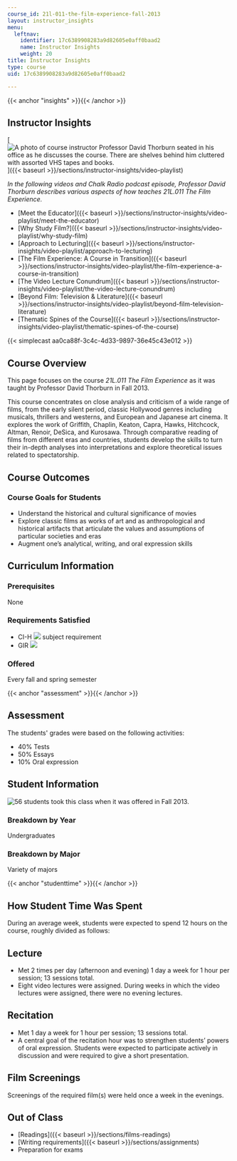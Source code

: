 ```yaml
---
course_id: 21l-011-the-film-experience-fall-2013
layout: instructor_insights
menu:
  leftnav:
    identifier: 17c6389908283a9d82605e0aff0baad2
    name: Instructor Insights
    weight: 20
title: Instructor Insights
type: course
uid: 17c6389908283a9d82605e0aff0baad2

---
```


{{< anchor "insights" >}}{{< /anchor >}}

Instructor Insights
-------------------

[![A photo of course instructor Professor David Thorburn seated in his office as he discusses the course. There are shelves behind him cluttered with assorted VHS tapes and books.](/coursemedia/21l-011-the-film-experience-fall-2013/f6728f2cd0678deb0183c35671a477bd_thorburn_still.jpg)]({{< baseurl >}}/sections/instructor-insights/video-playlist)

_In the following videos and Chalk Radio podcast episode, Professor David Thorburn describes various aspects of how teaches _21L.011 The Film Experience_._

*   [Meet the Educator]({{< baseurl >}}/sections/instructor-insights/video-playlist/meet-the-educator)
*   [Why Study Film?]({{< baseurl >}}/sections/instructor-insights/video-playlist/why-study-film)
*   [Approach to Lecturing]({{< baseurl >}}/sections/instructor-insights/video-playlist/approach-to-lecturing)
*   [The Film Experience: A Course in Transition]({{< baseurl >}}/sections/instructor-insights/video-playlist/the-film-experience-a-course-in-transition)
*   [The Video Lecture Conundrum]({{< baseurl >}}/sections/instructor-insights/video-playlist/the-video-lecture-conundrum)
*   [Beyond Film: Television & Literature]({{< baseurl >}}/sections/instructor-insights/video-playlist/beyond-film-television-literature)
*   [Thematic Spines of the Course]({{< baseurl >}}/sections/instructor-insights/video-playlist/thematic-spines-of-the-course)

{{< simplecast aa0ca88f-3c4c-4d33-9897-36e45c43e012 >}}

Course Overview
---------------

This page focuses on the course _21L.011 The Film Experience_ as it was taught by Professor David Thorburn in Fall 2013.

This course concentrates on close analysis and criticism of a wide range of films, from the early silent period, classic Hollywood genres including musicals, thrillers and westerns, and European and Japanese art cinema. It explores the work of Griffith, Chaplin, Keaton, Capra, Hawks, Hitchcock, Altman, Renoir, DeSica, and Kurosawa. Through comparative reading of films from different eras and countries, students develop the skills to turn their in-depth analyses into interpretations and explore theoretical issues related to spectatorship.

Course Outcomes
---------------

### Course Goals for Students

*   Understand the historical and cultural significance of movies
*   Explore classic films as works of art and as anthropological and historical artifacts that articulate the values and assumptions of particular societies and eras
*   Augment one’s analytical, writing, and oral expression skills

Curriculum Information
----------------------

### Prerequisites

None

### Requirements Satisfied

*   CI-H ![](/images/educator/icon-question-cih.png) subject requirement
*   GIR ![](/images/educator/icon-question-gir.png)

### Offered

Every fall and spring semester

{{< anchor "assessment" >}}{{< /anchor >}}

Assessment
----------

The students' grades were based on the following activities:

- 40% Tests
- 50% Essays
- 10% Oral expression

Student Information
-------------------

![56 students took this class when it was offered in Fall 2013.](/coursemedia/21l-011-the-film-experience-fall-2013/bd4db805f1aa13811a0a19a330885c0a_21L-011_stat-students.png)

### Breakdown by Year

Undergraduates

### Breakdown by Major

Variety of majors

{{< anchor "studenttime" >}}{{< /anchor >}}

How Student Time Was Spent
--------------------------

During an average week, students were expected to spend 12 hours on the course, roughly divided as follows:

Lecture
-------

*   Met 2 times per day (afternoon and evening) 1 day a week for 1 hour per session; 13 sessions total.
*   Eight video lectures were assigned. During weeks in which the video lectures were assigned, there were no evening lectures.

Recitation
----------

*   Met 1 day a week for 1 hour per session; 13 sessions total.
*   A central goal of the recitation hour was to strengthen students’ powers of oral expression. Students were expected to participate actively in discussion and were required to give a short presentation.

Film Screenings
---------------

Screenings of the required film(s) were held once a week in the evenings. 

Out of Class
------------

*   [Readings]({{< baseurl >}}/sections/films-readings)
*   [Writing requirements]({{< baseurl >}}/sections/assignments)
*   Preparation for exams